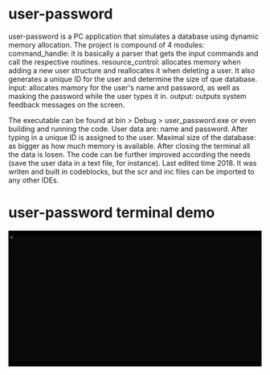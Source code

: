 # user-password
  user-password is a PC application that simulates a database using dynamic memory allocation. The project is compound of 4 modules:
command_handle: it is basically a parser that gets the input commands and call the respective routines.
resource_control: allocates memory when adding a new user structure and reallocates it when deleting a user. It also generates a unique ID 
for the user and determine the size of que database.
input: allocates mamory for the user's name and password, as well as masking the password while the user types it in.
output: outputs system feedback messages on the screen. 

  The executable can be found at bin > Debug > user_password.exe or even building and running the code. User data are: name and password. After 
  typing in a unique ID is assigned to the user. Maximal size of the database: as bigger as how much memory is available. After closing the terminal
  all the data is losen. The code can be further improved according the needs (save the user data in a text file, for instance). Last edited time 2018.
  It was writen and built in codeblocks, but the scr and inc files can be imported to any other IDEs.


# user-password terminal demo

![](https://github.com/Benedito821/user-password/blob/master/user_psw_.gif)
